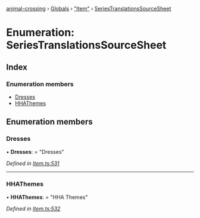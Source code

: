 [animal-crossing](../README.md) › [Globals](../globals.md) › ["Item"](../modules/_item_.md) › [SeriesTranslationsSourceSheet](_item_.seriestranslationssourcesheet.md)

# Enumeration: SeriesTranslationsSourceSheet

## Index

### Enumeration members

* [Dresses](_item_.seriestranslationssourcesheet.md#dresses)
* [HHAThemes](_item_.seriestranslationssourcesheet.md#hhathemes)

## Enumeration members

###  Dresses

• **Dresses**: = "Dresses"

*Defined in [Item.ts:531](https://github.com/Norviah/animal-crossing/blob/da8caaf/module/types/Item.ts#L531)*

___

###  HHAThemes

• **HHAThemes**: = "HHA Themes"

*Defined in [Item.ts:532](https://github.com/Norviah/animal-crossing/blob/da8caaf/module/types/Item.ts#L532)*
